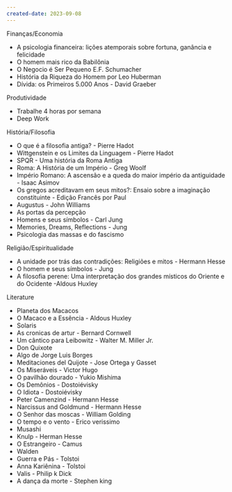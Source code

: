 ```yaml
---
created-date: 2023-09-08
---
```


Finanças/Economia

- A psicologia financeira: lições atemporais sobre fortuna, ganância e felicidade 
- O homem mais rico da Babilônia
-  O Negocio é Ser Pequeno E.F. Schumacher 
- História da Riqueza do Homem por Leo Huberman
- Dívida: os Primeiros 5.000 Anos - David Graeber 


Produtividade

- Trabalhe 4 horas por semana
- Deep Work

História/Filosofia

- O que é a filosofia antiga? - Pierre Hadot 
- Wittgenstein e os Limites da Linguagem - Pierre Hadot
- SPQR - Uma história da Roma Antiga
-  Roma: A História de um Império - Greg Woolf
- Império Romano: A ascensão e a queda do maior império da antiguidade - Isaac Asimov
- Os gregos acreditavam em seus mitos?: Ensaio sobre a imaginação constituinte - Edição Francês por Paul 
- Augustus - John Williams
- As portas da percepção
- Homens e seus símbolos - Carl Jung
- Memories, Dreams, Reflections - Jung
- Psicologia das massas e do fascismo


Religião/Espiritualidade
- A unidade por trás das contradições: Religiões e mitos - Hermann Hesse
- O homem e seus símbolos - Jung
- A filosofia perene: Uma interpretação dos grandes místicos do Oriente e do Ocidente -Aldous Huxley

Literature
- Planeta dos Macacos
- O Macaco e a Essência - Aldous Huxley
- Solaris
- As cronicas de artur - Bernard Cornwell
- Um cântico para Leibowitz - Walter M. Miller Jr.
- Don Quixote
- Algo de Jorge Luis Borges
- Meditaciones del Quijote - Jose Ortega y Gasset 
- Os Miseráveis - Victor Hugo
- O pavilhão dourado - Yukio Mishima
- Os Demônios - Dostoiévisky
- O Idiota - Dostoiévisky
- Peter Camenzind - Hermann Hesse
-  Narcissus and Goldmund - Hermann Hesse
- O Senhor das moscas - William Golding
- O tempo e o vento - Erico verissimo
- Musashi
- Knulp - Herman Hesse
- O Estrangeiro - Camus
- Walden
- Guerra e Pás - Tolstoi
- Anna Kariênina - Tolstoi
- Valis - Philip k Dick
- A dança da morte - Stephen king

